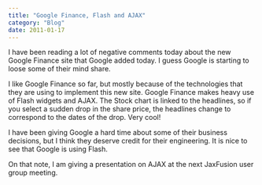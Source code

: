 ```yaml
---
title: "Google Finance, Flash and AJAX"
category: "Blog"
date: 2011-01-17
---
```



I have been reading a lot of negative comments today about the new Google Finance site that Google added today. I guess Google is starting to loose some of their mind share.

I like Google Finance so far, but mostly because of the technologies that they are using to implement this new site. Google Finance makes heavy use of Flash widgets and AJAX. The Stock chart is linked to the headlines, so if you select a sudden drop in the share price, the headlines change to correspond to the dates of the drop. Very cool!

I have been giving Google a hard time about some of their business decisions, but I think they deserve credit for their engineering. It is nice to see that Google is using Flash.

On that note, I am giving a presentation on AJAX at the next JaxFusion user group meeting.
